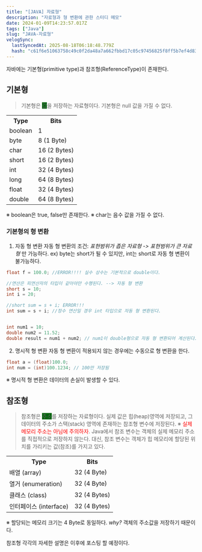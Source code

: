 ```yaml
---
title: "[JAVA] 자료형"
description: "자료형과 형 변환에 관한 스터디 메모"
date: 2024-01-09T14:23:57.017Z
tags: ["Java"]
slug: "JAVA-자료형"
velogSync:
  lastSyncedAt: 2025-08-18T06:18:48.779Z
  hash: "c61f6e51063758c49c0f2da48a7a662fbbd17c05c97456825f8ff5b7ef4d835e"
---
```


자바에는 기본형(primitive type)과 참조형(ReferenceType)이 존재한다.

## 기본형
> 기본형은 <span style = "background-color: #00660E">값</span>을 저장하는 자료형이다. 
기본형은 null 값을 가질 수 없다.


<table>
  <tr><th>Type</th><th>Bits</th></tr>
  <tr><td>boolean</td><td>1</td></tr>
  <tr><td>byte</td><td>8 (1 Byte)</td></tr>
  <tr><td>char</td><td>16 (2 Bytes)</td></tr>
  <tr><td>short</td><td>16 (2 Bytes)</td></tr>
  <tr><td>int</td><td>32 (4 Bytes)</td></tr>
  <tr><td>long</td><td>64 (8 Bytes)</td></tr>
  <tr><td>float</td><td>32 (4 Bytes)</td></tr>
  <tr><td>double</td><td>64 (8 Bytes)</td></tr>
</table>

※ boolean은 true, false만 존재한다.
※ char는 음수 값을 가질 수 없다.

### 기본형의 형 변환
1. 자동 형 변환
자동 형 변환의 조건: _표현범위가 좁은 자료형 -> 표현범위가 큰 자료형_ 만 가능하다.
ex) byte는 short가 될 수 있지만, int는 short로 자동 형 변환이 불가능하다.
```java
float f = 100.0; //ERROR!!!! 실수 상수는 기본적으로 double이다.
```
```java
//연산은 피연산자의 타입이 같아야만 수행된다. --> 자동 형 변환
short s = 10;
int i = 20;

//short sum = s + i; ERROR!!!
int sum = s + i; //정수 연산일 경우 int 타입으로 자동 형 변환된다.


int num1 = 10;
double num2 = 11.52;
double result = num1 + num2; // num1이 double형으로 자동 형 변환되어 계산된다.
```

2. 명시적 형 변환
자동 형 변환이 적용되지 않는 경우에는 수동으로 형 변환을 한다.
```java
float a = (float)100.0;
int num = (int)100.1234; // 100만 저장됨
```

※ 명시적 형 변환은 데이터의 손실이 발생할 수 있다.
## 참조형
> 참조형은 <span style = "background-color: #00660E">주소</span>를 저장하는 자료형이다.
실제 값은 힙(heap)영역에 저장되고, 그 데이터의 주소가 스택(stack) 영역에 존재하는 참조형 변수에 저장된다.
※ <span style = "color: red">실제 메모리 주소는 아님에 주의하자</span>. Java에서 참조 변수는 객체의 실제 메모리 주소를 직접적으로 저장하지 않는다. 대신, 참조 변수는 객체가 힙 메모리에 할당된 위치를 가리키는 값(참조)를 가지고 있다.

<table>
  <tr><th>Type</th><th>Bits</th></tr>
  <tr><td>배열 (array)</td><td>32 (4 Byte)</td></tr>
  <tr><td>열거 (enumeration)</td><td>32 (4 Byte)</td></tr>
  <tr><td>클래스 (class)</td><td>32 (4 Bytes)</td></tr>
  <tr><td>인터페이스 (interface)</td><td>32 (4 Bytes)</td></tr>
</table>

※ 할당되는 메모리 크기는 4 Byte로 동일하다.
_why?_ 객체의 주소값을 저장하기 때문이다. 

참조형 각각의 자세한 설명은 이후에 포스팅 할 예정이다.